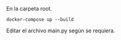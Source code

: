 En la carpeta root.

```
docker-compose up --build
```

Editar el archivo main.py según se requiera.